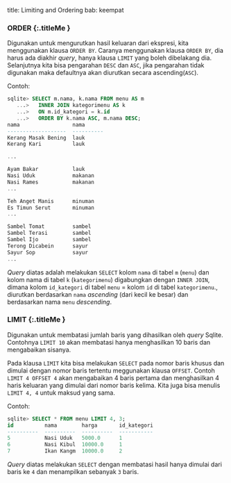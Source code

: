 title: Limiting and Ordering
bab: keempat

### <i class="fa fa-code"></i> ORDER {:.titleMe }

Digunakan untuk mengurutkan hasil keluaran dari ekspresi, kita menggunakan klausa `ORDER BY`.
Caranya menggunakan klausa `ORDER BY`, dia harus ada diakhir _query_, hanya klausa `LIMIT` yang boleh dibelakang dia.
Selanjutnya kita bisa pengarahan `DESC` dan `ASC`, jika pengarahan tidak digunakan maka defaultnya akan diurutkan secara ascending(`ASC`).

Contoh:
```sql
sqlite> SELECT m.nama, k.nama FROM menu AS m
   ...>   INNER JOIN kategorimenu AS k
   ...>   ON m.id_kategori = k.id
   ...>   ORDER BY k.nama ASC, m.nama DESC;
nama                 nama      
-------------------  ----------
Kerang Masak Bening  lauk      
Kerang Kari          lauk      

...

Ayam Bakar           lauk      
Nasi Uduk            makanan   
Nasi Rames           makanan   
...

Teh Anget Manis      minuman   
Es Timun Serut       minuman   
...

Sambel Tomat         sambel    
Sambel Terasi        sambel    
Sambel Ijo           sambel    
Terong Dicabein      sayur     
Sayur Sop            sayur    
...

```

_Query_ diatas adalah melakukan `SELECT` kolom `nama` di tabel `m` (`menu`) dan kolom nama di tabel `k` (`kategorimenu`) digabungkan dengan `INNER JOIN`, dimana kolom `id_kategori` di tabel `menu` = kolom `id` di tabel `kategorimenu`., diurutkan berdasarkan `nama` _ascending_ (dari kecil ke besar) dan berdasarkan nama `menu` _descending_.


### <i class="fa fa-code"></i> LIMIT {:.titleMe }

Digunakan untuk membatasi jumlah baris yang dihasilkan oleh _query_ Sqlite.
Contohnya `LIMIT 10` akan membatasi hanya menghasilkan 10 baris dan mengabaikan sisanya.

Pada klausa `LIMIT` kita bisa melakukan `SELECT` pada nomor baris khusus dan dimulai dengan nomor baris tertentu meggunakan klausa `OFFSET`.
Contoh `LIMIT 4 OFFSET 4` akan mengabaikan 4 baris pertama dan menghasilkan 4 haris keluaran yang dimulai dari nomor baris kelima.
Kita juga bisa menulis `LIMIT 4, 4` untuk maksud yang sama.

Contoh:
```sql
sqlite> SELECT * FROM menu LIMIT 4, 3;
id          nama        harga       id_kategori
----------  ----------  ----------  -----------
5           Nasi Uduk   5000.0      1          
6           Nasi Kibul  10000.0     1          
7           Ikan Kangm  10000.0     2  
```

_Query_ diatas melakukan `SELECT` dengan membatasi hasil hanya dimulai dari baris ke `4` dan menampilkan sebanyak `3` baris.

